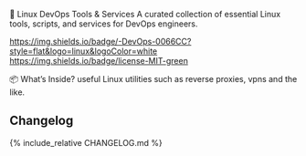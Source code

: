 🚀 Linux DevOps Tools & Services
A curated collection of essential Linux tools, scripts, and services for DevOps engineers.

https://img.shields.io/badge/-DevOps-0066CC?style=flat&logo=linux&logoColor=white
https://img.shields.io/badge/license-MIT-green

📦 What’s Inside?
useful Linux utilities such as reverse proxies, vpns and the like.

## Changelog

{% include_relative CHANGELOG.md %}
